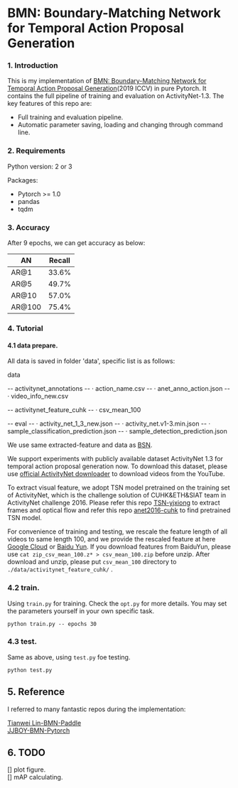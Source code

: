 # BMN: Boundary-Matching Network for Temporal Action Proposal Generation   

### 1. Introduction  

This is my implementation of [BMN: Boundary-Matching Network for Temporal Action Proposal Generation](https://arxiv.org/abs/1907.09702)(2019 ICCV) in pure Pytorch. It contains the full pipeline of training and evaluation on ActivityNet-1.3. The key features of this repo are:

- Full training and evaluation pipeline.
- Automatic parameter saving, loading and changing through command line.  

### 2. Requirements

Python version: 2 or 3

Packages:

- Pytorch >= 1.0
- pandas
- tqdm

### 3. Accuracy

After 9 epochs, we can get accuracy as below:

| AN     | Recall |
| ------ | ------ |
| AR@1   | 33.6%  |
| AR@5   | 49.7%  |
| AR@10  | 57.0%  |
| AR@100 | 75.4%  |

### 4. Tutorial

#### 4.1 data prepare.

All data is saved in folder 'data', specific list is as follows:  

data

-- activitynet_annotations
-- · action_name.csv
-- · anet_anno_action.json
-- · video_info_new.csv

-- activitynet_feature_cuhk
-- · csv_mean_100 

-- eval
-- · activity_net_1_3_new.json
-- · activity_net.v1-3.min.json
-- · sample_classification_prediction.json
-- · sample_detection_prediction.json

We use same extracted-feature and data as [BSN](https://github.com/wzmsltw/BSN-boundary-sensitive-network).

We support experiments with publicly available dataset ActivityNet 1.3 for temporal action proposal generation now. To download this dataset, please use [official ActivityNet downloader](https://github.com/activitynet/ActivityNet/tree/master/Crawler) to download videos from the YouTube.

To extract visual feature, we adopt TSN model pretrained on the training set of ActivityNet, which is the challenge solution of CUHK&ETH&SIAT team in ActivityNet challenge 2016. Please refer this repo [TSN-yjxiong](https://github.com/yjxiong/temporal-segment-networks) to extract frames and optical flow and refer this repo [anet2016-cuhk](https://github.com/yjxiong/anet2016-cuhk) to find pretrained TSN model.

For convenience of training and testing, we rescale the feature length of all videos to same length 100, and we provide the rescaled feature at here [Google Cloud](https://drive.google.com/file/d/1ISemndlSDS2FtqQOKL0t3Cjj9yk2yznF/view?usp=sharing) or [Baidu Yun](https://pan.baidu.com/s/19GI3_-uZbd_XynUO6g-8YQ). If you download features from BaiduYun, please use `cat zip_csv_mean_100.z* > csv_mean_100.zip` before unzip. After download and unzip, please put `csv_mean_100` directory to `./data/activitynet_feature_cuhk/` .

### 4.2 train.

Using `train.py` for training. Check the `opt.py` for more details. You may set the parameters yourself in your own specific task.

```shell
python train.py -- epochs 30
```
 
### 4.3 test.

Same as above, using `test.py` foe testing.

```Shell
python test.py
```

## 5. Reference

I referred to many fantastic repos during the implementation:  

[Tianwei Lin-BMN-Paddle](https://github.com/PaddlePaddle/models/tree/release/1.8/PaddleCV/video/models/bmn)       
[JJBOY-BMN-Pytorch](https://github.com/JJBOY/BMN-Boundary-Matching-Network)    


## 6. TODO
[] plot figure.  
[] mAP calculating.  


